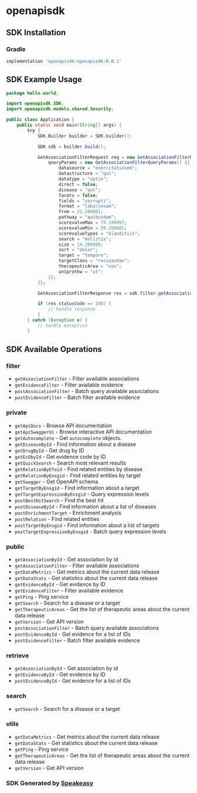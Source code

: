 # openapisdk

<!-- Start SDK Installation -->
## SDK Installation

### Gradle

```groovy
implementation 'openapisdk:openapisdk:0.0.1'
```
<!-- End SDK Installation -->

## SDK Example Usage
<!-- Start SDK Example Usage -->
```java
package hello.world;

import openapisdk.SDK;
import openapisdk.models.shared.Security;

public class Application {
    public static void main(String[] args) {
        try {
            SDK.Builder builder = SDK.builder();

            SDK sdk = builder.build();

            GetAssociationFilterRequest req = new GetAssociationFilterRequest() {{
                queryParams = new GetAssociationFilterQueryParams() {{
                    datasource = "exercitationem";
                    datastructure = "qui";
                    datatype = "optio";
                    direct = false;
                    disease = "aut";
                    facets = false;
                    fields = "corrupti";
                    format = "laboriosam";
                    from = 21.200001;
                    pathway = "quibusdam";
                    scorevalueMax = 79.199997;
                    scorevalueMin = 59.200001;
                    scorevalueTypes = "blanditiis";
                    search = "mollitia";
                    size = 14.200000;
                    sort = "dolor";
                    target = "tempore";
                    targetClass = "recusandae";
                    therapeuticArea = "non";
                    uniprotkw = "ut";
                }};
            }};

            GetAssociationFilterResponse res = sdk.filter.getAssociationFilter(req);

            if (res.statusCode == 200) {
                // handle response
            }
        } catch (Exception e) {
            // handle exception
        }
```
<!-- End SDK Example Usage -->

<!-- Start SDK Available Operations -->
## SDK Available Operations

### filter

* `getAssociationFilter` - Filter available associations
* `getEvidenceFilter` - Filter available evidence
* `postAssociationFilter` - Batch query available associations
* `postEvidenceFilter` - Batch filter available evidence

### private

* `getApiDocs` - Browse API documentation
* `getApiSwaggerUi` - Browse interactive API documentation
* `getAutocomplete` - Get `autocomplete` objects.
* `getDiseaseById` - Find information about a disease
* `getDrugById` - Get drug by ID
* `getEcObyId` - Get evidence code by ID
* `getQuickSearch` - Search most relevant results
* `getRelationByEfoid` - Find related entities by disease
* `getRelationByEnsgid` - Find related entities by target
* `getSwagger` - Get OpenAPI schema
* `getTargetByEnsgid` - Find information about a target
* `getTargetExpressionByEnsgid` - Query expression levels
* `postBestHitSearch` - Find the best hit
* `postDiseaseById` - Find information about a list of diseases
* `postEnrichmentTarget` - Enrichment analysis
* `postRelation` - Find related entities
* `postTargetByEnsgid` - Find information about a list of targets
* `postTargetExpressionByEnsgid` - Batch query expression levels

### public

* `getAssociationById` - Get association by id
* `getAssociationFilter` - Filter available associations
* `getDataMetrics` - Get metrics about the current data release
* `getDataStats` - Get statistics about the current data release
* `getEvidenceById` - Get evidence by ID
* `getEvidenceFilter` - Filter available evidence
* `getPing` - Ping service
* `getSearch` - Search for a disease or a target
* `getTherapeuticAreas` - Get the list of therapeutic areas about the current data release
* `getVersion` - Get API version
* `postAssociationFilter` - Batch query available associations
* `postEvidenceById` - Get evidence for a list of IDs
* `postEvidenceFilter` - Batch filter available evidence

### retrieve

* `getAssociationById` - Get association by id
* `getEvidenceById` - Get evidence by ID
* `postEvidenceById` - Get evidence for a list of IDs

### search

* `getSearch` - Search for a disease or a target

### utils

* `getDataMetrics` - Get metrics about the current data release
* `getDataStats` - Get statistics about the current data release
* `getPing` - Ping service
* `getTherapeuticAreas` - Get the list of therapeutic areas about the current data release
* `getVersion` - Get API version

<!-- End SDK Available Operations -->

### SDK Generated by [Speakeasy](https://docs.speakeasyapi.dev/docs/using-speakeasy/client-sdks)
